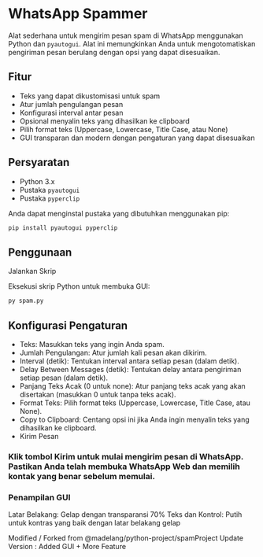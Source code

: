 # WhatsApp Spammer

Alat sederhana untuk mengirim pesan spam di WhatsApp menggunakan Python dan `pyautogui`. Alat ini memungkinkan Anda untuk mengotomatiskan pengiriman pesan berulang dengan opsi yang dapat disesuaikan.

## Fitur

- Teks yang dapat dikustomisasi untuk spam
- Atur jumlah pengulangan pesan
- Konfigurasi interval antar pesan
- Opsional menyalin teks yang dihasilkan ke clipboard
- Pilih format teks (Uppercase, Lowercase, Title Case, atau None)
- GUI transparan dan modern dengan pengaturan yang dapat disesuaikan

## Persyaratan

- Python 3.x
- Pustaka `pyautogui`
- Pustaka `pyperclip`

Anda dapat menginstal pustaka yang dibutuhkan menggunakan pip:

```bash
pip install pyautogui pyperclip
```
## Penggunaan
Jalankan Skrip

Eksekusi skrip Python untuk membuka GUI:

```bash
py spam.py
```
## Konfigurasi Pengaturan

- Teks: Masukkan teks yang ingin Anda spam.
- Jumlah Pengulangan: Atur jumlah kali pesan akan dikirim.
- Interval (detik): Tentukan interval antara setiap pesan (dalam detik).
- Delay Between Messages (detik): Tentukan delay antara pengiriman setiap pesan (dalam detik).
- Panjang Teks Acak (0 untuk none): Atur panjang teks acak yang akan disertakan (masukkan 0 untuk tanpa teks acak).
- Format Teks: Pilih format teks (Uppercase, Lowercase, Title Case, atau None).
- Copy to Clipboard: Centang opsi ini jika Anda ingin menyalin teks yang dihasilkan ke clipboard.
- Kirim Pesan

### Klik tombol Kirim untuk mulai mengirim pesan di WhatsApp. Pastikan Anda telah membuka WhatsApp Web dan memilih kontak yang benar sebelum memulai.

### Penampilan GUI
Latar Belakang: Gelap dengan transparansi 70%
Teks dan Kontrol: Putih untuk kontras yang baik dengan latar belakang gelap

Modified / Forked from @madelang/python-project/spamProject
Update Version : Added GUI + More Feature
